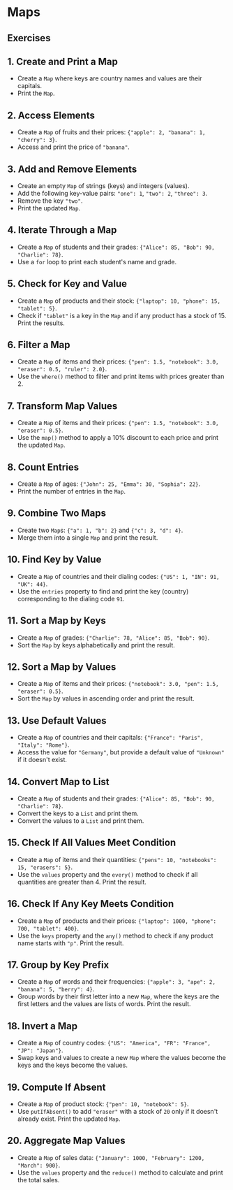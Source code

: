 # Maps


## Exercises


## **1. Create and Print a Map**
* Create a `Map` where keys are country names and values are their capitals.
* Print the `Map`.

## **2. Access Elements**
* Create a `Map` of fruits and their prices: `{"apple": 2, "banana": 1, "cherry": 3}`.
* Access and print the price of `"banana"`.

## **3. Add and Remove Elements**
* Create an empty `Map` of strings (keys) and integers (values).
* Add the following key-value pairs: `"one": 1`, `"two": 2`, `"three": 3`.
* Remove the key `"two"`.
* Print the updated `Map`.

## **4. Iterate Through a Map**
* Create a `Map` of students and their grades: `{"Alice": 85, "Bob": 90, "Charlie": 78}`.
* Use a `for` loop to print each student's name and grade.

## **5. Check for Key and Value**
* Create a `Map` of products and their stock: `{"laptop": 10, "phone": 15, "tablet": 5}`.
* Check if `"tablet"` is a key in the `Map` and if any product has a stock of 15. Print the results.

## **6. Filter a Map**
* Create a `Map` of items and their prices: `{"pen": 1.5, "notebook": 3.0, "eraser": 0.5, "ruler": 2.0}`.
* Use the `where()` method to filter and print items with prices greater than 2.

## **7. Transform Map Values**
* Create a `Map` of items and their prices: `{"pen": 1.5, "notebook": 3.0, "eraser": 0.5}`.
* Use the `map()` method to apply a 10% discount to each price and print the updated `Map`.

## **8. Count Entries**
* Create a `Map` of ages: `{"John": 25, "Emma": 30, "Sophia": 22}`.
* Print the number of entries in the `Map`.

## **9. Combine Two Maps**
* Create two `Map`s: `{"a": 1, "b": 2}` and `{"c": 3, "d": 4}`.
* Merge them into a single `Map` and print the result.

## **10. Find Key by Value**
* Create a `Map` of countries and their dialing codes: `{"US": 1, "IN": 91, "UK": 44}`.
* Use the `entries` property to find and print the key (country) corresponding to the dialing code `91`.

## **11. Sort a Map by Keys**
* Create a `Map` of grades: `{"Charlie": 78, "Alice": 85, "Bob": 90}`.
* Sort the `Map` by keys alphabetically and print the result.

## **12. Sort a Map by Values**
* Create a `Map` of items and their prices: `{"notebook": 3.0, "pen": 1.5, "eraser": 0.5}`.
* Sort the `Map` by values in ascending order and print the result.

## **13. Use Default Values**
* Create a `Map` of countries and their capitals: `{"France": "Paris", "Italy": "Rome"}`.
* Access the value for `"Germany"`, but provide a default value of `"Unknown"` if it doesn't exist.

## **14. Convert Map to List**
* Create a `Map` of students and their grades: `{"Alice": 85, "Bob": 90, "Charlie": 78}`.
* Convert the keys to a `List` and print them.
* Convert the values to a `List` and print them.

## **15. Check If All Values Meet Condition**
* Create a `Map` of items and their quantities: `{"pens": 10, "notebooks": 15, "erasers": 5}`.
* Use the `values` property and the `every()` method to check if all quantities are greater than 4. Print the result.

## **16. Check If Any Key Meets Condition**
* Create a `Map` of products and their prices: `{"laptop": 1000, "phone": 700, "tablet": 400}`.
* Use the `keys` property and the `any()` method to check if any product name starts with `"p"`. Print the result.

## **17. Group by Key Prefix**
* Create a `Map` of words and their frequencies: `{"apple": 3, "ape": 2, "banana": 5, "berry": 4}`.
* Group words by their first letter into a new `Map`, where the keys are the first letters and the values are lists of words. Print the result.

## **18. Invert a Map**
* Create a `Map` of country codes: `{"US": "America", "FR": "France", "JP": "Japan"}`.
* Swap keys and values to create a new `Map` where the values become the keys and the keys become the values.

## **19. Compute If Absent**
* Create a `Map` of product stock: `{"pen": 10, "notebook": 5}`.
* Use `putIfAbsent()` to add `"eraser"` with a stock of `20` only if it doesn't already exist. Print the updated `Map`.

## **20. Aggregate Map Values**
* Create a `Map` of sales data: `{"January": 1000, "February": 1200, "March": 900}`.
* Use the `values` property and the `reduce()` method to calculate and print the total sales.
